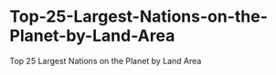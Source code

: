 # Top-25-Largest-Nations-on-the-Planet-by-Land-Area
Top 25 Largest Nations on the Planet by Land Area
